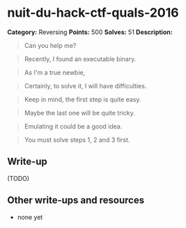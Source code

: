 # nuit-du-hack-ctf-quals-2016

**Category:** Reversing
**Points:** 500
**Solves:** 51
**Description:**

>Can you help me?

>Recently, I found an executable binary.

>As I'm a true newbie,

>Certainly, to solve it, I will have difficulties.

>Keep in mind, the first step is quite easy.

>Maybe the last one will be quite tricky.

>Emulating it could be a good idea.

>You must solve steps 1, 2 and 3 first.

## Write-up

(TODO)

## Other write-ups and resources

* none yet

